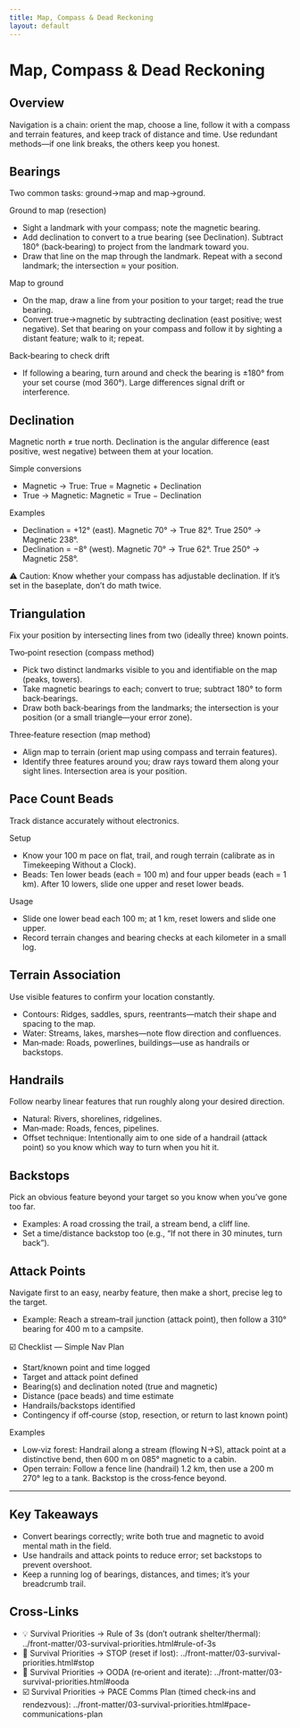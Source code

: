 ```yaml
---
title: Map, Compass & Dead Reckoning
layout: default
---
```


# Map, Compass & Dead Reckoning

## Overview
Navigation is a chain: orient the map, choose a line, follow it with a compass and terrain features, and keep track of distance and time. Use redundant methods—if one link breaks, the others keep you honest.

## Bearings
Two common tasks: ground→map and map→ground.

Ground to map (resection)
- Sight a landmark with your compass; note the magnetic bearing.
- Add declination to convert to a true bearing (see Declination). Subtract 180° (back‑bearing) to project from the landmark toward you.
- Draw that line on the map through the landmark. Repeat with a second landmark; the intersection ≈ your position.

Map to ground
- On the map, draw a line from your position to your target; read the true bearing.
- Convert true→magnetic by subtracting declination (east positive; west negative). Set that bearing on your compass and follow it by sighting a distant feature; walk to it; repeat.

Back‑bearing to check drift
- If following a bearing, turn around and check the bearing is ±180° from your set course (mod 360°). Large differences signal drift or interference.

## Declination
Magnetic north ≠ true north. Declination is the angular difference (east positive, west negative) between them at your location.

Simple conversions
- Magnetic → True: True = Magnetic + Declination
- True → Magnetic: Magnetic = True − Declination

Examples
- Declination = +12° (east). Magnetic 70° → True 82°. True 250° → Magnetic 238°.
- Declination = −8° (west). Magnetic 70° → True 62°. True 250° → Magnetic 258°.

⚠️ Caution: Know whether your compass has adjustable declination. If it’s set in the baseplate, don’t do math twice.

## Triangulation
Fix your position by intersecting lines from two (ideally three) known points.

Two‑point resection (compass method)
- Pick two distinct landmarks visible to you and identifiable on the map (peaks, towers).
- Take magnetic bearings to each; convert to true; subtract 180° to form back‑bearings.
- Draw both back‑bearings from the landmarks; the intersection is your position (or a small triangle—your error zone).

Three‑feature resection (map method)
- Align map to terrain (orient map using compass and terrain features).
- Identify three features around you; draw rays toward them along your sight lines. Intersection area is your position.

## Pace Count Beads
Track distance accurately without electronics.

Setup
- Know your 100 m pace on flat, trail, and rough terrain (calibrate as in Timekeeping Without a Clock).
- Beads: Ten lower beads (each = 100 m) and four upper beads (each = 1 km). After 10 lowers, slide one upper and reset lower beads.

Usage
- Slide one lower bead each 100 m; at 1 km, reset lowers and slide one upper.
- Record terrain changes and bearing checks at each kilometer in a small log.

## Terrain Association
Use visible features to confirm your location constantly.

- Contours: Ridges, saddles, spurs, reentrants—match their shape and spacing to the map.
- Water: Streams, lakes, marshes—note flow direction and confluences.
- Man‑made: Roads, powerlines, buildings—use as handrails or backstops.

## Handrails
Follow nearby linear features that run roughly along your desired direction.

- Natural: Rivers, shorelines, ridgelines.
- Man‑made: Roads, fences, pipelines.
- Offset technique: Intentionally aim to one side of a handrail (attack point) so you know which way to turn when you hit it.

## Backstops
Pick an obvious feature beyond your target so you know when you’ve gone too far.

- Examples: A road crossing the trail, a stream bend, a cliff line.
- Set a time/distance backstop too (e.g., “If not there in 30 minutes, turn back”).

## Attack Points
Navigate first to an easy, nearby feature, then make a short, precise leg to the target.

- Example: Reach a stream–trail junction (attack point), then follow a 310° bearing for 400 m to a campsite.

☑️ Checklist — Simple Nav Plan
- Start/known point and time logged
- Target and attack point defined
- Bearing(s) and declination noted (true and magnetic)
- Distance (pace beads) and time estimate
- Handrails/backstops identified
- Contingency if off‑course (stop, resection, or return to last known point)

Examples
- Low‑viz forest: Handrail along a stream (flowing N→S), attack point at a distinctive bend, then 600 m on 085° magnetic to a cabin.
- Open terrain: Follow a fence line (handrail) 1.2 km, then use a 200 m 270° leg to a tank. Backstop is the cross‑fence beyond.

---

## Key Takeaways
- Convert bearings correctly; write both true and magnetic to avoid mental math in the field.
- Use handrails and attack points to reduce error; set backstops to prevent overshoot.
- Keep a running log of bearings, distances, and times; it’s your breadcrumb trail.

## Cross-Links
- 💡 Survival Priorities → Rule of 3s (don’t outrank shelter/thermal): ../front-matter/03-survival-priorities.html#rule-of-3s
- 📝 Survival Priorities → STOP (reset if lost): ../front-matter/03-survival-priorities.html#stop
- 📝 Survival Priorities → OODA (re‑orient and iterate): ../front-matter/03-survival-priorities.html#ooda
- ☑️ Survival Priorities → PACE Comms Plan (timed check‑ins and rendezvous): ../front-matter/03-survival-priorities.html#pace-communications-plan
